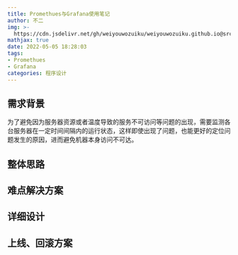 ```yaml
---
title: Promethues与Grafana使用笔记
author: 不二
img: >-
  https://cdn.jsdelivr.net/gh/weiyouwozuiku/weiyouwozuiku.github.io@src/source/_posts/PageImg/程序设计/Promethues与Grafana使用笔记.png
mathjax: true
date: 2022-05-05 18:28:03
tags: 
- Promethues
- Grafana
categories: 程序设计
---
```


## 需求背景

为了避免因为服务器资源或者温度导致的服务不可访问等问题的出现，需要监测各台服务器在一定时间间隔内的运行状态，这样即使出现了问题，也能更好的定位问题发生的原因，进而避免机器本身访问不可达。

## 整体思路

## 难点解决方案

## 详细设计

## 上线、回滚方案

